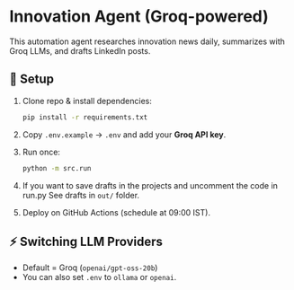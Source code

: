 # Innovation Agent (Groq-powered)

This automation agent researches innovation news daily, summarizes with Groq LLMs, and drafts LinkedIn posts.

## 🚀 Setup

1. Clone repo & install dependencies:
   ```bash
   pip install -r requirements.txt
   ```

2. Copy `.env.example` → `.env` and add your **Groq API key**.

3. Run once:
   ```bash
   python -m src.run
   ```

4. If you want to save drafts in the projects and uncomment the code in run.py 
   See drafts in `out/` folder.

5. Deploy on GitHub Actions (schedule at 09:00 IST).

## ⚡ Switching LLM Providers
- Default = Groq (`openai/gpt-oss-20b`)
- You can also set `.env` to `ollama` or `openai`.


